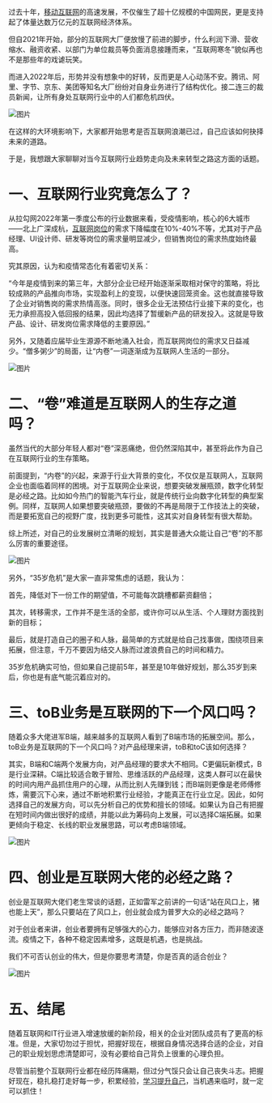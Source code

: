 过去十年，[移动互联网](<https://www.mockplus.cn/rp-event/?hmsr=juejin>)的高速发展，不仅催生了超十亿规模的中国网民，更是支持起了体量达数万亿元的互联网经济体系。

但自2021年开始，部分的互联网大厂便放慢了前进的脚步，什么利润下滑、营收缩水、融资收紧、以部门为单位裁员等负面消息接踵而来，“互联网寒冬”貌似再也不是那些年的戏谑玩笑。

而进入2022年后，形势并没有想象中的好转，反而更是人心动荡不安。腾讯、阿里、字节、京东、美团等知名大厂纷纷对自身业务进行了结构优化。接二连三的裁员新闻，让所有身处互联网行业中的人们都危机四伏。

 ![图片](https://p3-juejin.byteimg.com/tos-cn-i-k3u1fbpfcp/37191ab79d9f4d46861b4faa2be5e427~tplv-k3u1fbpfcp-zoom-1.image) 

在这样的大环境影响下，大家都开始思考是否互联网浪潮已过，自己应该如何抉择未来的道路。

于是，我想跟大家聊聊对当今互联网行业趋势走向及未来转型之路这方面的话题。


一、互联网行业究竟怎么了？
=============

从拉勾网2022年第一季度公布的行业数据来看，受疫情影响，核心的6大城市——北上广深成杭，[互联网岗位](<https://www.mockplus.cn/rp-event/?hmsr=juejin>)的需求下降幅度在10%-40%不等，尤其对于产品经理、UI设计师、研发等岗位的需求量明显减少，但销售岗位的需求热度始终最高。

究其原因，认为和疫情常态化有着密切关系：

“今年是疫情到来的第三年，大部分企业已经开始逐渐采取相对保守的策略，将比较成熟的产品推向市场，实现盈利上的变现，以便快速回笼资金。这也就直接导致了企业对销售岗的需求热情高涨。同时，很多企业无法预估行业接下来的变化，也无力承担高投入低回报的结果，因此均选择了暂缓新产品的研发投入。这就是导致产品、设计、研发岗位需求降低的主要原因。”

另外，又随着应届毕业生源源不断地涌入社会，而互联网岗位的需求又日益减少。“僧多粥少”的局面，让“内卷”一词逐渐成为互联网人生活的一部分。

 ![图片](https://p3-juejin.byteimg.com/tos-cn-i-k3u1fbpfcp/80a15bc653e843a6b005a46897293934~tplv-k3u1fbpfcp-zoom-1.image) 

二、“卷”难道是互联网人的生存之道吗？
===================

虽然当代的大部分年轻人都对“卷”深恶痛绝，但仍然深陷其中，甚至将此作为自己在互联网行业的生存策略。

前面提到，“内卷”的兴起，来源于行业大背景的变化，不仅仅是互联网人，互联网企业也面临着同样的困境。对于互联网企业来说，想要突破发展瓶颈，数字化转型是必经之路。比如如今热门的智能汽车行业，就是传统行业向数字化转型的典型案例。同样，互联网人如果想要突破瓶颈，要做的不再是局限于工作技法上的突破，而是要拓宽自己的视野广度，找到更多可能性，这其实对自身转型有很大帮助。

综上所述，对自己的业发展树立清晰的规划，其实是普通大众能让自己“卷”的不那么厉害的重要途径。

![图片](https://p3-juejin.byteimg.com/tos-cn-i-k3u1fbpfcp/038bb1b811d74cbeaceea65926c905fd~tplv-k3u1fbpfcp-zoom-1.image)

另外，“35岁危机”是大家一直非常焦虑的话题，我认为：

首先，降低对下一份工作的期望值，不可能每次跳槽都薪资翻倍；

其次，转移需求，工作并不是生活的全部，或许你可以从生活、个人理财方面找到新的目标；

最后，就是打造自己的圈子和人脉，最简单的方式就是给自己找事做，围绕项目来拓展，但注意，千万不要因为结交人脉而过渡浪费自己的时间和精力。

35岁危机确实可怕，但如果自己提前5年，甚至是10年做好规划，那么35岁到来后，你也是有底气能沉着应对的。

三、toB业务是互联网的下一个风口吗？
===================

随着众多大佬进军B端，越来越多的互联网人看到了B端市场的拓展空间。那么，toB业务是互联网的下一个风口吗？对产品经理来讲，toB和toC该如何选择？

其实，B端和C端两个发展方向，对产品经理的要求大不相同。C更偏玩新模式，B是行业深耕。C端比较适合敢于冒险、思维活跃的产品经理，这类人群可以在最快的时间内用产品抓住用户的心理，从而比别人先赚到钱；而B端则更像是老师傅修炼，需要沉下心来，通过不断地积累行业经验，才能真正在行业立足。因此，如何选择自己的发展方向，可以先分析自己的优势和擅长的领域。如果认为自己有把握在短时间内做出很好的成绩，并能以此为筹码向上发展，可以选择C端拓展。如果更倾向于稳定、长线的职业发展思路，可以考虑B端领域。

 ![图片](https://p3-juejin.byteimg.com/tos-cn-i-k3u1fbpfcp/faf55b28a1b14a14aae2e9ca4bd2f683~tplv-k3u1fbpfcp-zoom-1.image) 

四、创业是互联网大佬的必经之路？
================

创业是互联网大佬们老生常谈的话题，正如雷军之前讲的一句话“站在风口上，猪也能上天”，那么只要站在了风口上，创业就会成为普罗大众的必经之路吗？

对于创业者来讲，创业者要拥有足够强大的心力，能够应对各方压力，而非随波逐流。疫情之下，各种不稳定因素增多，这既是机遇，也是挑战。

我们不可否认创业的伟大，但是你要思考清楚，你是否真的适合创业？

 ![图片](https://p3-juejin.byteimg.com/tos-cn-i-k3u1fbpfcp/e179c8ae52c24ed9a22d0b405d7cab3c~tplv-k3u1fbpfcp-zoom-1.image) 

五、结尾
====

随着互联网和IT行业进入增速放缓的新阶段，相关的企业对团队成员有了更高的标准。但是，大家切勿过于担忧，把握好现在，根据自身情况选择合适的企业，对自己的职业规划思虑清楚即可，没有必要给自己背负上很重的心理负担。

尽管当前整个互联网行业都在经历阵痛期，但过分气馁只会让自己丧失斗志。把握好现在，稳扎稳打走好每一步，积累经验，[学习提升自己](<https://www.mockplus.cn/rp-event/?hmsr=juejin>)，当机遇来临时，就一定可以抓住！

 